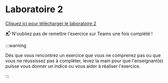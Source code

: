 # Laboratoire 2

[Cliquez ici pour télécharger le laboratoire 2](../../static/files/420905_lab2.docx)

📬 N'oubliez pas de remettre l'exercice sur Teams une fois complété !

:::warning

Dès que vous rencontrez un exercice que vous ne comprenez pas ou que vous ne réussissez pas à compléter, levez la main pour que l'enseignant(e) puisse vous donner un indice ou vous aider à réaliser l'exercice.

:::